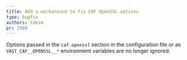 ```yaml
---
title: Add a workaround to fix CAF OpenSSL options
type: bugfix
authors: tobim
pr: 2908
---
```


Options passed in the `caf.openssl` section in the configuration file or as
`VAST_CAF__OPENSSL__*` environment variables are no longer ignored.
